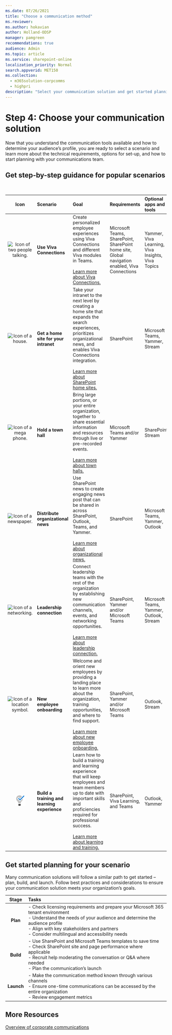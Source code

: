```yaml
---
ms.date: 07/26/2021
title: "Choose a communication method"
ms.reviewer: 
ms.author: hokavian
author: Holland-ODSP
manager: pamgreen
recommendations: true
audience: Admin
ms.topic: article
ms.service: sharepoint-online
localization_priority: Normal
search.appverid: MET150
ms.collection: 
  - m365solution-corpcomms
  - highpri
description: "Select your communication solution and get started planning"
---
```


# Step 4: Choose your communication solution

Now that you understand the communication tools available and how to determine your audience’s profile, you are ready to select a scenario and learn more about the technical requirements, options for set-up, and how to start planning with your communications team.   


## Get step-by-step guidance for popular scenarios
<br>


| Icon     | Scenario                 | Goal          | Requirements          | Optional apps and tools         |
| :------------------:|:------------------- |:----------------|:----------------|:----------------|
| ![Icon of two people talking.](media/chat-room.png) | **Use Viva Connections** | Create personalized employee experiences using Viva Connections and different Viva modules in Teams. <br> <br> [Learn more about Viva Connections.](guide-to-setting-up-viva-connections.md)            |Microsoft Teams, SharePoint, SharePoint home site, Global navigation enabled, Viva Connections          |Yammer, Viva Learning, Viva Insights, Viva Topics            |
|![Icon of a house.](media/icon-build-home.png) |**Get a home site for your intranet**   | Take your intranet to the next level by creating a home site that expands the search experiences, prioritizes organizational news, and enables Viva Connections integration. <br> <br> [Learn more about SharePoint home sites.](home-site-plan.md)      |SharePoint           |Microsoft Teams, Yammer, Stream           |
|![Icon of a mega phone.](media/icon-launch-engage.png) | **Hold a town hall**   |Bring large portions, or your entire organization, together to share essential information and resources through live or pre-recorded events. <br> <br> [Learn more about town halls.](hold-town-hall-using-yammer.md)            |Microsoft Teams and/or Yammer            |SharePoint, Stream           |
| ![Icon of a newspaper.](media/icon-news.png)    | **Distribute organizational news**  | Use SharePoint news to create engaging news post that can be shared in across SharePoint, Outlook, Teams, and Yammer. <br> <br> [Learn more about organizational news.](distribute-corporate-news-to-your-organization.md)          |SharePoint            | Microsoft Teams, Yammer, Outlook            |        
| ![Icon of a networking.](media/icon-launch-add.png)  |  **Leadership connection**   |   Connect leadership teams with the rest of the organization by establishing new communication channels, events, and networking opportunities. <br> <br> [Learn more about leadership connection.](leadership-connection.md)           |SharePoint, Yammer and/or Microsoft Teams            |  Microsoft Teams, Yammer, Outlook, Stream          | 
| ![Icon of a location symbol.](media/icon-build-global.png)  | **New employee onboarding**     | Welcome and orient new employees by providing a landing place to learn more about the organization, training opportunities, and where to find support. <br> <br> [Learn more about new employee onboarding.](onboard-employees.md)             |SharePoint, Yammer and/or Microsoft Teams            |Outlook, Stream            |
| ![Icon of a lightbulb.](media/lb-1.png)  | **Build a training and learning experience**     | Learn how to build a training and learning experience that will keep employees and team members up to date with important skills and proficiencies required for professional success. <br> <br> [Learn more about learning and training.](build-learning-and-training-experiences-for-employees.md)             |SharePoint, Viva Learning, and Teams            |Outlook, Yammer          |

## Get started planning for your scenario
Many communication solutions will follow a similar path to get started – plan, build, and launch. Follow best practices and considerations to ensure your communication solution meets your organization’s goals. 

| Stage             | Tasks                | 
| :---------------: | :------------------- |
|**Plan**  | - Check licensing requirements and prepare your Microsoft 365 tenant environment <br> - Understand the needs of your audience and determine the audience profile <br>  - Align with key stakeholders and partners <br>  - Consider multilingual and accessibility needs | 
| **Build**  |  - Use SharePoint and Microsoft Teams templates to save time <br> - Check SharePoint site and page performance where applicable <br> - Recruit help moderating the conversation or Q&A where needed <br> - Plan the communication’s launch | 
| **Launch** |  - Make the communication method known through various channels <br> - Ensure one-time communications can be accessed by the entire organization <br> - Review engagement metrics | 





## More Resources

[Overview of corporate communications](corporate-communications-overview.md)

